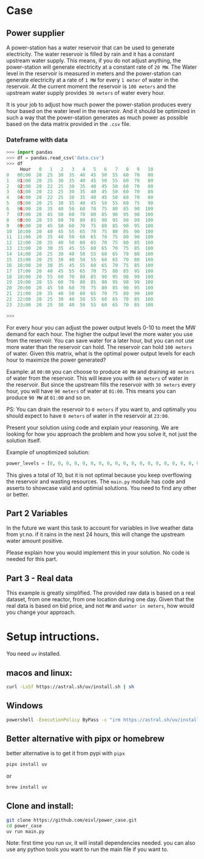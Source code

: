 # Case

## Power supplier
A power-station has a water reservoir that can be used to generate electricity. The water reservoir is filled by rain and it has a constant upstream water supply. 
This means, if you do not adjust anything, the power-station will generate electricity at a constant rate of `20 MW`.
The Water level in the reservoir is measured in meters and the power-station can generate electricity at a rate of `1 MW` for every `1 meter` of water in the reservoir.
At the current moment the reservoir is `100 meters` and the upstream water supply provides `30 meters` of water every hour.

It is your job to adjust how much power the power-station produces every hour based on the water level in the reservoir. And it should be optimized in such a way that the power-station generates as much power as possible based on the data matrix provided in the `.csv` file.


### Dateframe with data
```python
>>> import pandas
>>> df = pandas.read_csv('data.csv')
>>> df
     Hour   0   1   2   3   4   5   6   7   8   9   10
0   00:00  20  25  30  35  40  45  50  55  60  70   80
1   01:00  20  25  30  35  40  45  50  55  60  70   80
2   02:00  20  22  25  30  35  40  45  50  60  70   80
3   03:00  20  22  25  30  35  40  45  50  60  70   80
4   04:00  20  22  25  30  35  40  45  50  60  70   80
5   05:00  20  25  30  35  40  45  50  55  60  75   90
6   06:00  20  35  40  50  60  70  75  80  85  90  100
7   07:00  20  45  50  60  70  80  85  90  95  98  100
8   08:00  20  55  60  70  80  85  90  95  98  99  100
9   09:00  20  45  50  60  70  75  80  85  90  95  100
10  10:00  20  40  45  55  65  70  75  80  85  90  100
11  11:00  20  35  40  50  60  65  70  75  80  90  100
12  12:00  20  35  40  50  60  65  70  75  80  85  100
13  13:00  20  30  35  45  55  60  65  70  75  85  100
14  14:00  20  25  30  40  50  55  60  65  70  80  100
15  15:00  20  25  30  40  50  55  60  65  70  80  100
16  16:00  20  30  35  45  55  60  65  70  75  85  100
17  17:00  20  40  45  55  65  70  75  80  85  95  100
18  18:00  20  55  60  70  80  85  90  95  98  99  100
19  19:00  20  55  60  70  80  85  90  95  98  99  100
20  20:00  20  45  50  60  70  75  80  85  90  95  100
21  21:00  20  35  40  50  60  65  70  75  80  90  100
22  22:00  20  25  30  40  50  55  60  65  70  85  100
23  23:00  20  25  30  40  50  55  60  65  70  85  100

>>>
```

For every hour you can adjust the power output levels 0-10 to meet the MW demand for each hour. The higher the output level the more water you use from the reservoir.
You can save water for a later hour, but you can not use more water than the reservoir can hold. The reservoir can hold `100 meters` of water.
Given this matrix, what is the optimal power output levels for each hour to maximize the power generated?

Example: at `00:00` you can choose to produce `40 MW` and draining `40 meters` of water from the reservoir. This will leave you with `60 meters` of water in the reservoir. But since the upstream fills the reservoir with `30 meters` every hour, you will have `90 meters` of water at `01:00`. This means you can produce `90 MW` at `01:00` and so on.

PS: You can drain the reservoir to `0 meters` if you want to, and optimally you should expect to have `0 meters` of water in the reservoir at `23:00`.

Present your solution using code and explain your reasoning. We are looking for how you approach the problem and how you solve it, not just the solution itself.

Example of unoptimized solution:
```python
power_levels = [0, 0, 0, 0, 0, 0, 0, 0, 0, 0, 0, 0, 0, 0, 0, 0, 0, 0, 0, 0, 0, 0, 0, 10]
```
This gives a total of 10, but it is not optimal because you keep overflowing the reservoir and wasting resources.
The `main.py` module has code and asserts to showcase valid and optimial solutions. You need to find any other or better.

## Part 2 Variables

In the future we want this task to account for variables in live weather data from yr.no. if it rains in the next 24 hours, this will change the upstream water amount positive.

Please explain how you would implement this in your solution. No code is needed for this part.

## Part 3 - Real data

This example is greatly simplified. The provided raw data is based on a real dataset, from one reactor, from one location during one day. Given that the real data is based on bid price, and not `MW` and `water in meters`, how would you change your approach.

# Setup intructions.

You need `uv` installed. 

## macos and linux: 
```bash
curl -LsSf https://astral.sh/uv/install.sh | sh
```


## Windows
```bash
powershell -ExecutionPolicy ByPass -c "irm https://astral.sh/uv/install.ps1 | iex"
```

## Better alternative with pipx or homebrew
better alternative is to get it from pypi with `pipx`

```bash
pipx install uv
```
or
```bash
brew install uv
```

## Clone and install:

```bash
git clone https://github.com/eivl/power_case.git
cd power_case
uv run main.py
```

Note: first time you run uv, it will install dependencies needed. you can also use any python tools you want to run the main file if you want to.
